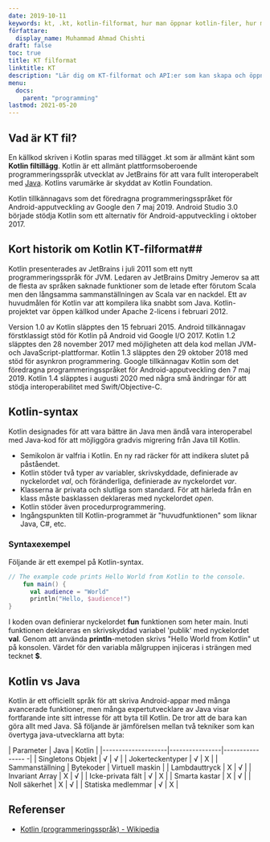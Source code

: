 ```yaml
---
date: 2019-10-11
keywords: kt, .kt, kotlin-filformat, hur man öppnar kotlin-filer, hur man kör kotlin-filer, .kt-filformat, kt-fil, kotlin-filtillägg, .kt extension, kotlin vs java
författare:
  display_name: Muhammad Ahmad Chishti
draft: false
toc: true
title: KT filformat
linktitle: KT
description: "Lär dig om KT-filformat och API:er som kan skapa och öppna KT-filer." 
menu:
  docs:
    parent: "programming"
lastmod: 2021-05-20
---
```


## Vad är KT fil? ##

En källkod skriven i Kotlin sparas med tillägget .kt som är allmänt känt som **Kotlin filtillägg**. Kotlin är ett allmänt plattformsoberoende programmeringsspråk utvecklat av JetBrains för att vara fullt interoperabelt med [Java](/sv/programming/java/). Kotlins varumärke är skyddat av Kotlin Foundation.

Kotlin tillkännagavs som det föredragna programmeringsspråket för Android-apputveckling av Google den 7 maj 2019. Android Studio 3.0 började stödja Kotlin som ett alternativ för Android-apputveckling i oktober 2017.

## Kort historik om Kotlin KT-filformat##

Kotlin presenterades av JetBrains i juli 2011 som ett nytt programmeringsspråk för JVM. Ledaren av JetBrains Dmitry Jemerov sa att de flesta av språken saknade funktioner som de letade efter förutom Scala men den långsamma sammanställningen av Scala var en nackdel. Ett av huvudmålen för Kotlin var att kompilera lika snabbt som Java. Kotlin-projektet var öppen källkod under Apache 2-licens i februari 2012.

Version 1.0 av Kotlin släpptes den 15 februari 2015. Android tillkännagav förstklassigt stöd för Kotlin på Android vid Google I/O 2017. Kotlin 1.2 släpptes den 28 november 2017 med möjligheten att dela kod mellan JVM- och JavaScript-plattformar. Kotlin 1.3 släpptes den 29 oktober 2018 med stöd för asynkron programmering. Google tillkännagav Kotlin som det föredragna programmeringsspråket för Android-apputveckling den 7 maj 2019. Kotlin 1.4 släpptes i augusti 2020 med några små ändringar för att stödja interoperabilitet med Swift/Objective-C.

## Kotlin-syntax ##

Kotlin designades för att vara bättre än Java men ändå vara interoperabel med Java-kod för att möjliggöra gradvis migrering från Java till Kotlin.

* Semikolon är valfria i Kotlin. En ny rad räcker för att indikera slutet på påståendet.
* Kotlin stöder två typer av variabler, skrivskyddade, definierade av nyckelordet *val*, och föränderliga, definierade av nyckelordet *var*.
* Klasserna är privata och slutliga som standard. För att härleda från en klass måste basklassen deklareras med nyckelordet *open*.
* Kotlin stöder även procedurprogrammering.
* Ingångspunkten till Kotlin-programmet är "huvudfunktionen" som liknar Java, C#, etc.

### Syntaxexempel ###

Följande är ett exempel på Kotlin-syntax.

```kotlin
// The example code prints Hello World from Kotlin to the console.
    fun main() {
      val audience = "World"
      println("Hello, $audience!")
}
```

I koden ovan definierar nyckelordet **fun** funktionen som heter main. Inuti funktionen deklareras en skrivskyddad variabel 'publik' med nyckelordet **val**. Genom att använda **println**-metoden skrivs "Hello World from Kotlin" ut på konsolen. Värdet för den variabla målgruppen injiceras i strängen med tecknet **$**.

## Kotlin vs Java
Kotlin är ett officiellt språk för att skriva Android-appar med många avancerade funktioner, men många expertutvecklare av Java visar fortfarande inte sitt intresse för att byta till Kotlin. De tror att de bara kan göra allt med Java. Så följande är jämförelsen mellan två tekniker som kan övertyga java-utvecklarna att byta:

| Parameter | Java | Kotlin |
|--------------------|----------------|---------------- -|
| Singletons Objekt | √ | √ |
| Jokerteckentyper | √ | Χ |
| Sammanställning | Bytekoder | Virtuell maskin |
| Lambdauttryck | Χ | √ |
| Invariant Array | Χ | √ |
| Icke-privata fält | √ | Χ |
| Smarta kastar | Χ | √ |
| Noll säkerhet | Χ | √ |
| Statiska medlemmar | √ | Χ |

## Referenser ##

- [Kotlin (programmeringsspråk) - Wikipedia](https://en.wikipedia.org/wiki/Kotlin_(programming_language))

